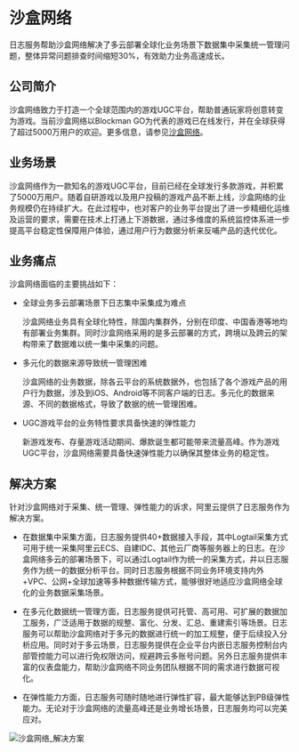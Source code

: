 # 沙盒网络

日志服务帮助沙盒网络解决了多云部署全球化业务场景下数据集中采集统一管理问题，整体异常问题排查时间缩短30%，有效助力业务高速成长。

## 公司简介

沙盒网络致力于打造一个全球范围内的游戏UGC平台，帮助普通玩家将创意转变为游戏。当前沙盒网络以Blockman GO为代表的游戏已在线发行，并在全球获得了超过5000万用户的欢迎。更多信息，请参见[沙盒网络](https://www.baidu.com/link?url=Up9z0kW5bsJih9lVaQu7MO7GsA_w1iTlDGfJyy6xsx5k3x4Y267apT1ZOR3UhJnk&wd=&eqid=ca04b841002145b60000000460af4312)。

## 业务场景

沙盒网络作为一款知名的游戏UGC平台，目前已经在全球发行多款游戏，并积累了5000万用户。随着自研游戏以及用户投稿的游戏产品不断上线，沙盒网络的业务规模仍在持续扩大。在此过程中，也对客户的业务平台提出了进一步精细化运维及运营的要求，需要在技术上打通上下游数据，通过多维度的系统监控体系进一步提高平台稳定性保障用户体验，通过用户行为数据分析来反哺产品的迭代优化。

## 业务痛点

沙盒网络面临的主要挑战如下：

-   全球业务多云部署场景下日志集中采集成为难点

    沙盒网络业务具有全球化特性，除国内集群外，分别在印度、中国香港等地均有部署业务集群。同时沙盒网络采用的是多云部署的方式，跨境以及跨云的架构带来了数据难以统一集中采集的问题。

-   多元化的数据来源导致统一管理困难

    沙盒网络的业务数据，除各云平台的系统数据外，也包括了各个游戏产品的用户行为数据，涉及到iOS、Android等不同客户端的日志。多元化的数据来源、不同的数据格式，导致了数据的统一管理困难。

-   UGC游戏平台的业务特性要求具备快速的弹性能力

    新游戏发布、存量游戏活动期间、爆款诞生都可能带来流量高峰。作为游戏UGC平台，沙盒网络需要具备快速弹性能力以确保其整体业务的稳定性。


## 解决方案

针对沙盒网络对于采集、统一管理、弹性能力的诉求，阿里云提供了日志服务作为解决方案。

-   在数据集中采集方面，日志服务提供40+数据接入手段，其中Logtail采集方式可用于统一采集阿里云ECS、自建IDC、其他云厂商等服务器上的日志。在沙盒网络多云的部署场景下，可以通过Logtail作为统一的采集方式，并以日志服务作为统一的数据分析平台。同时日志服务根据不同业务环境支持内外+VPC、公网+全球加速等多种数据传输方式，能够很好地适应沙盒网络全球化的业务数据采集场景。

-   在多元化数据统一管理方面，日志服务提供可托管、高可用、可扩展的数据加工服务，广泛适用于数据的规整、富化、分发、汇总、重建索引等场景。日志服务可以帮助沙盒网络对于多元的数据进行统一的加工规整，便于后续投入分析应用。同时对于多云场景，日志服务提供在企业平台内嵌日志服务控制台内部管控能力可以进行免权限访问，规避跨云多账号问题。另外日志服务提供丰富的仪表盘能力，帮助沙盒网络不同业务团队根据不同的需求进行数据可视化。

-   在弹性能力方面，日志服务可随时随地进行弹性扩容，最大能够达到PB级弹性能力。无论对于沙盒网络的流量高峰还是业务增长场景，日志服务均可以完美应对。


![沙盒网络_解决方案](https://static-aliyun-doc.oss-accelerate.aliyuncs.com/assets/img/zh-CN/3345491261/p271797.png)

